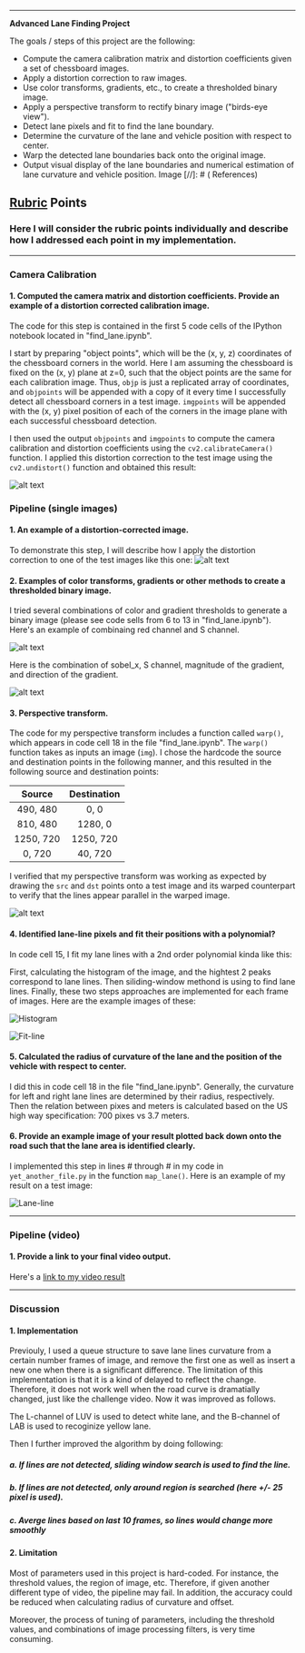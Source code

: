 
---

**Advanced Lane Finding Project**

The goals / steps of this project are the following:

* Compute the camera calibration matrix and distortion coefficients given a set of chessboard images.
* Apply a distortion correction to raw images.
* Use color transforms, gradients, etc., to create a thresholded binary image.
* Apply a perspective transform to rectify binary image ("birds-eye view").
* Detect lane pixels and fit to find the lane boundary.
* Determine the curvature of the lane and vehicle position with respect to center.
* Warp the detected lane boundaries back onto the original image.
* Output visual display of the lane boundaries and numerical estimation of lane curvature and vehicle position.
Image
[//]: # ( References)

[image1]: ./examples/undistort_output.png "Undistorted"
[image2]: ./test_images/test1.jpg "Road Transformed"
[image3]: ./examples/binary_combo_example.jpg "Binary Example"
[image4]: ./examples/warped_straight_lines.jpg "Warp Example"
[image5]: ./examples/color_fit_lines.jpg "Fit Visual"
[image6]: ./examples/example_output.jpg "Output"
[video1]: ./project_video.mp4 "Video"

## [Rubric](https://review.udacity.com/#!/rubrics/571/view) Points

### Here I will consider the rubric points individually and describe how I addressed each point in my implementation.  

---

### Camera Calibration

#### 1. Computed the camera matrix and distortion coefficients. Provide an example of a distortion corrected calibration image.

The code for this step is contained in the first 5 code cells of the IPython notebook located in "find_lane.ipynb".

I start by preparing "object points", which will be the (x, y, z) coordinates of the chessboard corners in the world. Here I am assuming the chessboard is fixed on the (x, y) plane at z=0, such that the object points are the same for each calibration image.  Thus, `objp` is just a replicated array of coordinates, and `objpoints` will be appended with a copy of it every time I successfully detect all chessboard corners in a test image.  `imgpoints` will be appended with the (x, y) pixel position of each of the corners in the image plane with each successful chessboard detection.  

I then used the output `objpoints` and `imgpoints` to compute the camera calibration and distortion coefficients using the `cv2.calibrateCamera()` function.  I applied this distortion correction to the test image using the `cv2.undistort()` function and obtained this result: 

![alt text][image1]

### Pipeline (single images)

#### 1. An example of a distortion-corrected image.

To demonstrate this step, I will describe how I apply the distortion correction to one of the test images like this one:
![alt text](https://github.com/solo2002/CarND-Advanced-Lane-Lines/blob/master/output_images/undisort.png?raw=true)

#### 2. Examples of color transforms, gradients or other methods to create a thresholded binary image. 

I tried several combinations of color and gradient thresholds to generate a binary image (please see code sells from 6 to 13 in "find_lane.ipynb").  Here's an example of combinaing red channel and S channel.

![alt text](https://github.com/solo2002/CarND-Advanced-Lane-Lines/blob/master/output_images/r-s-channel.png?raw=true)

Here is the combination of sobel_x, S channel, magnitude of the gradient, and direction of the gradient.

![alt text](https://github.com/solo2002/CarND-Advanced-Lane-Lines/blob/master/output_images/combined.png?raw=true)

#### 3. Perspective transform.

The code for my perspective transform includes a function called `warp()`, which appears in code cell 18 in the file "find_lane.ipynb".  The `warp()` function takes as inputs an image (`img`).  I chose the hardcode the source and destination points in the following manner, and this resulted in the following source and destination points:

| Source        | Destination   | 
|:-------------:|:-------------:| 
| 490, 480      | 0, 0        | 
| 810, 480      | 1280, 0      |
| 1250, 720     | 1250, 720      |
| 0, 720      | 40, 720        |

I verified that my perspective transform was working as expected by drawing the `src` and `dst` points onto a test image and its warped counterpart to verify that the lines appear parallel in the warped image.

![alt text](https://github.com/solo2002/CarND-Advanced-Lane-Lines/blob/master/output_images/warp.png?raw=true)

#### 4. Identified lane-line pixels and fit their positions with a polynomial?

In code cell 15, I fit my lane lines with a 2nd order polynomial kinda like this:

First, calculating the histogram of the image, and the hightest 2 peaks correspond to lane lines. Then siliding-window methond is using to find lane lines. Finally, these two steps approaches are implemented for each frame of images. Here are the example images of these: 

![Histogram](https://github.com/solo2002/CarND-Advanced-Lane-Lines/blob/master/output_images/histogram.png?raw=true)

![Fit-line](https://github.com/solo2002/CarND-Advanced-Lane-Lines/blob/master/output_images/fit-poly-line.png?raw=true)


#### 5. Calculated the radius of curvature of the lane and the position of the vehicle with respect to center.

I did this in code cell 18 in the file "find_lane.ipynb". Generally, the curvature for left and right lane lines are determined by their radius, respectively. Then the relation between pixes and meters is calculated based on the US high way specification: 700 pixes vs 3.7 meters.

#### 6. Provide an example image of your result plotted back down onto the road such that the lane area is identified clearly.

I implemented this step in lines # through # in my code in `yet_another_file.py` in the function `map_lane()`.  Here is an example of my result on a test image:

![Lane-line](https://github.com/solo2002/CarND-Advanced-Lane-Lines/blob/master/output_images/find-line.png?raw=true)

---

### Pipeline (video)

#### 1. Provide a link to your final video output. 

Here's a [link to my video result](https://youtu.be/49TTZed7nuA)

---

### Discussion

#### 1. Implementation 

Previouly, I used a queue structure to save lane lines curvature from a certain number frames of image, and remove the first one as well as insert a new one when there is a significant difference. The limitation of this implementation is that it is a kind of delayed to reflect the change. Therefore, it does not work well when the road curve is dramatially changed, just like the challenge video. Now it was improved as follows. 

The L-channel of LUV is used to detect white lane, and the B-channel of LAB is used to recoginize yellow lane. 

Then I further improved the algorithm by doing following:

##### a. If lines are not detected, sliding window search is used to find the line.

##### b. If lines are not detected, only around region is searched (here +/- 25 pixel is used).

##### c. Averge lines based on last 10 frames, so lines would change more smoothly  

#### 2. Limitation 

Most of parameters used in this project is hard-coded. For instance, the threshold values, the region of image, etc. Therefore, if given another different type of video, the pipeline may fail. In addition, the accuracy could be reduced when calculating radius of curvature and offset.

Moreover, the process of tuning of parameters, including the threshold values, and combinations of image processing filters, is very time consuming.    
